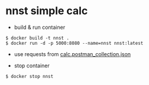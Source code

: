 # nnst simple calc


* build & run container
```shell script
$ docker build -t nnst . 
$ docker run -d -p 5000:8080 --name=nnst nnst:latest
```

* use requests from [calc.postman_collection.json](https://github.com/digitalduke/snippets/blob/nnst/nnst%20cimple%20calc.postman_collection.json)

* stop container
```shell script
$ docker stop nnst
```
